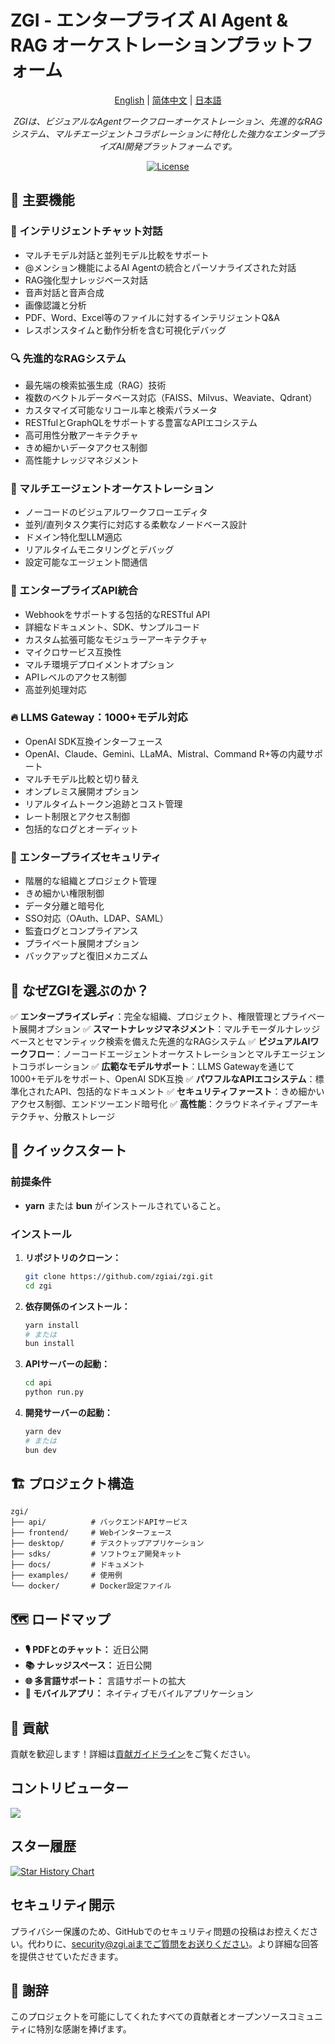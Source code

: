 # ZGI - エンタープライズ AI Agent & RAG オーケストレーションプラットフォーム

<p align="center">
  <a href="./README.md">English</a> |
  <a href="./README_zh-CN.md">简体中文</a> |
  <a href="./README_ja.md">日本語</a>
</p>

<p align="center">
  <em>ZGIは、ビジュアルなAgentワークフローオーケストレーション、先進的なRAGシステム、マルチエージェントコラボレーションに特化した強力なエンタープライズAI開発プラットフォームです。</em>
</p>

<p align="center">
   <a href="https://github.com/zgiai/zgi/blob/main/LICENSE">
    <img alt="License" src="https://img.shields.io/github/license/zgiai/zgi">
  </a>
</p>

## 🌟 主要機能

### 💬 インテリジェントチャット対話
- マルチモデル対話と並列モデル比較をサポート
- @メンション機能によるAI Agentの統合とパーソナライズされた対話
- RAG強化型ナレッジベース対話
- 音声対話と音声合成
- 画像認識と分析
- PDF、Word、Excel等のファイルに対するインテリジェントQ&A
- レスポンスタイムと動作分析を含む可視化デバッグ

### 🔍 先進的なRAGシステム
- 最先端の検索拡張生成（RAG）技術
- 複数のベクトルデータベース対応（FAISS、Milvus、Weaviate、Qdrant）
- カスタマイズ可能なリコール率と検索パラメータ
- RESTfulとGraphQLをサポートする豊富なAPIエコシステム
- 高可用性分散アーキテクチャ
- きめ細かいデータアクセス制御
- 高性能ナレッジマネジメント

### 🤖 マルチエージェントオーケストレーション
- ノーコードのビジュアルワークフローエディタ
- 並列/直列タスク実行に対応する柔軟なノードベース設計
- ドメイン特化型LLM適応
- リアルタイムモニタリングとデバッグ
- 設定可能なエージェント間通信

### 🔗 エンタープライズAPI統合
- Webhookをサポートする包括的なRESTful API
- 詳細なドキュメント、SDK、サンプルコード
- カスタム拡張可能なモジュラーアーキテクチャ
- マイクロサービス互換性
- マルチ環境デプロイメントオプション
- APIレベルのアクセス制御
- 高並列処理対応

### 🔥 LLMS Gateway：1000+モデル対応
- OpenAI SDK互換インターフェース
- OpenAI、Claude、Gemini、LLaMA、Mistral、Command R+等の内蔵サポート
- マルチモデル比較と切り替え
- オンプレミス展開オプション
- リアルタイムトークン追跡とコスト管理
- レート制限とアクセス制御
- 包括的なログとオーディット

### 🔐 エンタープライズセキュリティ
- 階層的な組織とプロジェクト管理
- きめ細かい権限制御
- データ分離と暗号化
- SSO対応（OAuth、LDAP、SAML）
- 監査ログとコンプライアンス
- プライベート展開オプション
- バックアップと復旧メカニズム

## 🚀 なぜZGIを選ぶのか？

✅ **エンタープライズレディ**：完全な組織、プロジェクト、権限管理とプライベート展開オプション
✅ **スマートナレッジマネジメント**：マルチモーダルナレッジベースとセマンティック検索を備えた先進的なRAGシステム
✅ **ビジュアルAIワークフロー**：ノーコードエージェントオーケストレーションとマルチエージェントコラボレーション
✅ **広範なモデルサポート**：LLMS Gatewayを通じて1000+モデルをサポート、OpenAI SDK互換
✅ **パワフルなAPIエコシステム**：標準化されたAPI、包括的なドキュメント
✅ **セキュリティファースト**：きめ細かいアクセス制御、エンドツーエンド暗号化
✅ **高性能**：クラウドネイティブアーキテクチャ、分散ストレージ

## 🚀 クイックスタート

### 前提条件
- **yarn** または **bun** がインストールされていること。

### インストール

1. **リポジトリのクローン：**
   ```bash
   git clone https://github.com/zgiai/zgi.git
   cd zgi
   ```

2. **依存関係のインストール：**
   ```bash
   yarn install
   # または
   bun install
   ```

3. **APIサーバーの起動：**
   ```bash
   cd api
   python run.py
   ```

4. **開発サーバーの起動：**
   ```bash
   yarn dev
   # または
   bun dev
   ```

## 🏗️ プロジェクト構造

```
zgi/
├── api/          # バックエンドAPIサービス
├── frontend/     # Webインターフェース
├── desktop/      # デスクトップアプリケーション
├── sdks/         # ソフトウェア開発キット
├── docs/         # ドキュメント
├── examples/     # 使用例
└── docker/       # Docker設定ファイル
```

## 🗺 ロードマップ

- **🎙️ PDFとのチャット：** 近日公開
- **📚 ナレッジスペース：** 近日公開
- **🌐 多言語サポート：** 言語サポートの拡大
- **📱 モバイルアプリ：** ネイティブモバイルアプリケーション

## 🤝 貢献

貢献を歓迎します！詳細は[貢献ガイドライン](./docs/CONTRIBUTING.md)をご覧ください。

## コントリビューター

<a href="https://github.com/zgiai/zgi/graphs/contributors">
  <img src="https://contrib.rocks/image?repo=zgiai/zgi" />
</a>

## スター履歴

[![Star History Chart](https://api.star-history.com/svg?repos=zgiai/zgi&type=Date)](https://star-history.com/#zgiai/zgi&Date)

## セキュリティ開示

プライバシー保護のため、GitHubでのセキュリティ問題の投稿はお控えください。代わりに、security@zgi.aiまでご質問をお送りください。より詳細な回答を提供させていただきます。

## 🙏 謝辞

このプロジェクトを可能にしてくれたすべての貢献者とオープンソースコミュニティに特別な感謝を捧げます。

